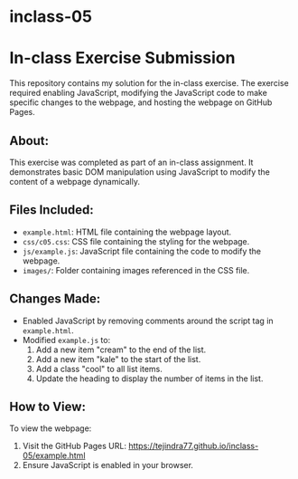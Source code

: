 # inclass-05
# In-class Exercise Submission

This repository contains my solution for the in-class exercise. The exercise required enabling JavaScript, modifying the JavaScript code to make specific changes to the webpage, and hosting the webpage on GitHub Pages.

## About:
This exercise was completed as part of an in-class assignment. It demonstrates basic DOM manipulation using JavaScript to modify the content of a webpage dynamically.

## Files Included:
- `example.html`: HTML file containing the webpage layout.
- `css/c05.css`: CSS file containing the styling for the webpage.
- `js/example.js`: JavaScript file containing the code to modify the webpage.
- `images/`: Folder containing images referenced in the CSS file.

## Changes Made:
- Enabled JavaScript by removing comments around the script tag in `example.html`.
- Modified `example.js` to:
  1. Add a new item "cream" to the end of the list.
  2. Add a new item "kale" to the start of the list.
  3. Add a class "cool" to all list items.
  4. Update the heading to display the number of items in the list.

## How to View:
To view the webpage:
1. Visit the GitHub Pages URL: https://tejindra77.github.io/inclass-05/example.html
2. Ensure JavaScript is enabled in your browser.

